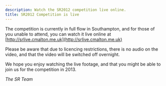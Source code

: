 ```yaml
---
description: Watch the SR2012 competition live online.
title: SR2012 Competition is live
---
```

The competition is currently in full flow in Southampton, and for those of you 
 unable to attend, you can watch it live online at [http://srlive.cmalton.me.uk](http://srlive.cmalton.me.uk)

Please be aware that due to licencing restrictions, there is no audio on the 
 video, and that the video will be switched off overnight.

We hope you enjoy watching the live footage, and that you might be able to join
 us for the competition in 2013.

_The SR Team_
